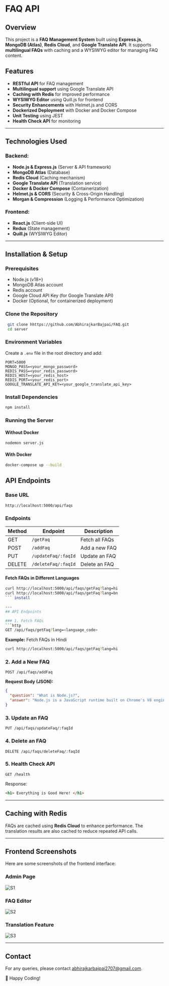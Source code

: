# FAQ API

## Overview
This project is a **FAQ Management System** built using **Express.js**, **MongoDB (Atlas)**, **Redis Cloud**, and **Google Translate API**. It supports **multilingual FAQs** with caching and a WYSIWYG editor for managing FAQ content.

## Features
- **RESTful API** for FAQ management
- **Multilingual support** using Google Translate API
- **Caching with Redis** for improved performance
- **WYSIWYG Editor** using Quill.js for frontend
- **Security Enhancements** with Helmet.js and CORS
- **Dockerized Deployment** with Docker and Docker Compose
- **Unit Testing** using JEST
- **Health Check API** for monitoring

---
## Technologies Used
### Backend:
- **Node.js & Express.js** (Server & API framework)
- **MongoDB Atlas** (Database)
- **Redis Cloud** (Caching mechanism)
- **Google Translate API** (Translation service)
- **Docker & Docker Compose** (Containerization)
- **Helmet.js & CORS** (Security & Cross-Origin Handling)
- **Morgan & Compression** (Logging & Performance Optimization)

### Frontend:
- **React.js** (Client-side UI)
- **Redux** (State management)
- **Quill.js** (WYSIWYG Editor)

---
## Installation & Setup

### Prerequisites
- Node.js (v18+)
- MongoDB Atlas account
- Redis account
- Google Cloud API Key (for Google Translate API)
- Docker (Optional, for containerized deployment)

### Clone the Repository
```sh
 git clone hhttps://github.com/AbhirajkarBajpai/FAQ.git
 cd server
```

### Environment Variables
Create a `.env` file in the root directory and add:
```
PORT=5000
MONGO_PASS=<your_mongo_password>
REDIS_PASS=<your_redis_password>
REDIS_HOST=<your_redis_host>
REDIS_PORT=<your_redis_port>
GOOGLE_TRANSLATE_API_KEY=<your_google_translate_api_key>
```


### Install Dependencies
```sh
npm install
```

### Running the Server
#### Without Docker
```sh
nodemon server.js
```

#### With Docker
```sh
docker-compose up --build
```

## API Endpoints
### Base URL
```
http://localhost:5000/api/faqs
```

### Endpoints
| Method | Endpoint            | Description        |
|--------|--------------------|------------------|
| GET    | `/getFaq`           | Fetch all FAQs   |
| POST   | `/addFaq`           | Add a new FAQ    |
| PUT    | `/updateFaq/:faqId` | Update an FAQ    |
| DELETE | `/deleteFaq/:faqId` | Delete an FAQ    |

#### Fetch FAQs in Different Languages
```sh
curl http://localhost:5000/api/faqs/getFaq?lang=hi
curl http://localhost:5000/api/faqs/getFaq?lang=bn
``` install

---
## API Endpoints

### 1. Fetch FAQs
```http
GET /api/faqs/getFaq?lang=<language_code>
```
**Example:** Fetch FAQs in Hindi
```sh
curl http://localhost:5000/api/faqs/getFaq?lang=hi
```

### 2. Add a New FAQ
```http
POST /api/faqs/addFaq
```
**Request Body (JSON):**
```json
{
  "question": "What is Node.js?",
  "answer": "Node.js is a JavaScript runtime built on Chrome's V8 engine."
}
```

### 3. Update an FAQ
```http
PUT /api/faqs/updateFaq/:faqId
```

### 4. Delete an FAQ
```http
DELETE /api/faqs/deleteFaq/:faqId
```

### 5. Health Check API
```http
GET /health
```
Response:
```html
<h1> Everything is Good Here! </h1>
```

---
## Caching with Redis
FAQs are cached using **Redis Cloud** to enhance performance. The translation results are also cached to reduce repeated API calls.

---


## Frontend Screenshots

Here are some screenshots of the frontend interface:

### Admin Page
![S1](assets/s1.png)

### FAQ Editor
![S2](assets/s2.png)

### Translation Feature
![S3](assets/s3.png)



---
## Contact
For any queries, please contact abhirajkarbajpai2707@gmail.com.

🚀 Happy Coding!
